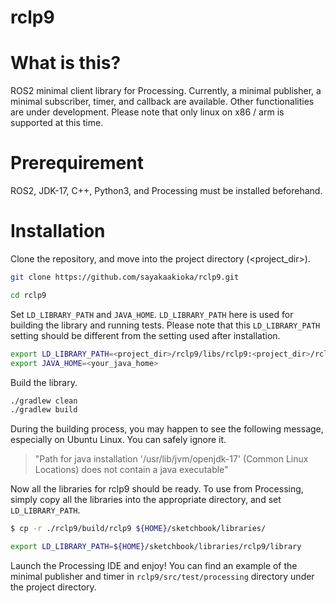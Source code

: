 # rclp9

# What is this?

ROS2 minimal client library for Processing. Currently, a minimal publisher,
a minimal subscriber, timer, and callback are available.
Other functionalities are under development.
Please note that only linux on x86 / arm is supported at this time.

# Prerequirement

ROS2, JDK-17, C++, Python3, and Processing must be installed beforehand.

# Installation

Clone the repository, and move into the project directory (<project_dir>).

```bash
git clone https://github.com/sayakaakioka/rclp9.git
```

```bash
cd rclp9
```

Set `LD_LIBRARY_PATH` and `JAVA_HOME`. `LD_LIBRARY_PATH` here is used for building the library and running tests. Please note that this `LD_LIBRARY_PATH` setting should be different from the setting used after installation.

```bash
export LD_LIBRARY_PATH=<project_dir>/rclp9/libs/rclp9:<project_dir>/rclp9/libs/ros:<project_dir>/rclp9/libs
export JAVA_HOME=<your_java_home>
```

Build the library.

```bash
./gradlew clean
./gradlew build
```

During the building process, you may happen to see the following message, especially on Ubuntu Linux.
You can safely ignore it.

> "Path for java installation '/usr/lib/jvm/openjdk-17' (Common Linux Locations) does not contain a java executable"

Now all the libraries for rclp9 should be ready. To use from Processing, simply copy
all the libraries into the appropriate directory, and set `LD_LIBRARY_PATH`.

```bash
$ cp -r ./rclp9/build/rclp9 ${HOME}/sketchbook/libraries/
```

```bash
export LD_LIBRARY_PATH=${HOME}/sketchbook/libraries/rclp9/library
```

Launch the Processing IDE and enjoy! You can find an example of the minimal publisher and timer in
`rclp9/src/test/processing` directory under the project directory.